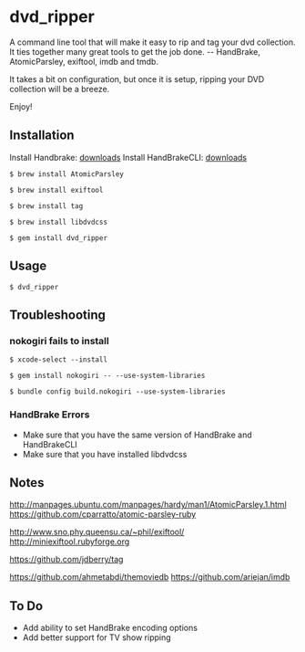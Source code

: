 # dvd_ripper

A command line tool that will make it easy to rip and tag your dvd collection. It ties together many great tools to get the job done. -- HandBrake, AtomicParsley, exiftool, imdb and tmdb.

It takes a bit on configuration, but once it is setup, ripping your DVD collection will be a breeze.

Enjoy!

## Installation

Install Handbrake: [downloads](https://handbrake.fr/downloads.php)
Install HandBrakeCLI: [downloads](https://handbrake.fr/downloads2.php)

    $ brew install AtomicParsley

    $ brew install exiftool

    $ brew install tag

    $ brew install libdvdcss

    $ gem install dvd_ripper

## Usage

    $ dvd_ripper

## Troubleshooting

### nokogiri fails to install
    $ xcode-select --install

    $ gem install nokogiri -- --use-system-libraries

    $ bundle config build.nokogiri --use-system-libraries

### HandBrake Errors

* Make sure that you have the same version of HandBrake and HandBrakeCLI
* Make sure that you have installed libdvdcss


## Notes

http://manpages.ubuntu.com/manpages/hardy/man1/AtomicParsley.1.html
https://github.com/cparratto/atomic-parsley-ruby

http://www.sno.phy.queensu.ca/~phil/exiftool/
http://miniexiftool.rubyforge.org

https://github.com/jdberry/tag

https://github.com/ahmetabdi/themoviedb
https://github.com/ariejan/imdb


## To Do

* Add ability to set HandBrake encoding options
* Add better support for TV show ripping
